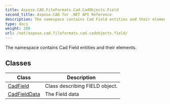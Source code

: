 ```yaml
---
title: Aspose.CAD.FileFormats.Cad.CadObjects.Field
second_title: Aspose.CAD for .NET API Reference
description: The namespace contains Cad Field entities and their elements
type: docs
weight: 280
url: /net/aspose.cad.fileformats.cad.cadobjects.field/
---
```

The namespace contains Cad Field entities and their elements.

## Classes

| Class | Description |
| --- | --- |
| [CadField](./cadfield/) | Class describing FIELD object. |
| [CadFieldData](./cadfielddata/) | The Field data |


